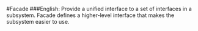 #Facade
###English:
Provide a unified interface to a set of interfaces in a subsystem. Facade defines a higher-level interface that makes the subsystem easier to use.